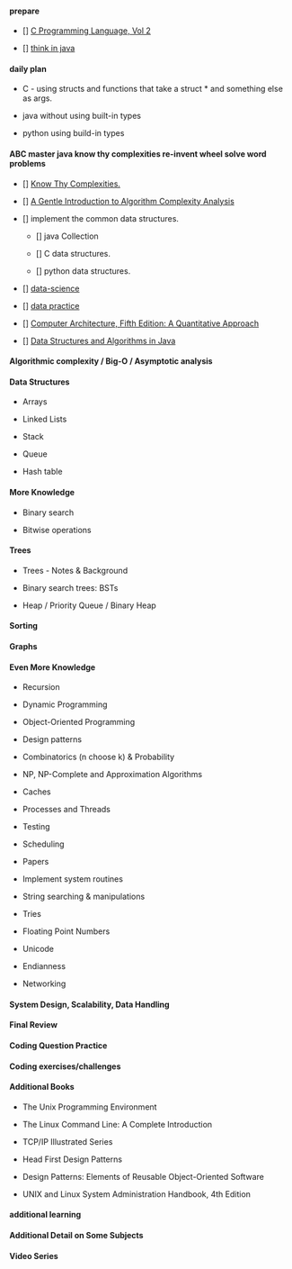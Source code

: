 #### prepare

+ [] [C Programming Language, Vol 2](https://www.amazon.com/Programming-Language-Brian-W-Kernighan/dp/0131103628)

+ [] [think in java](#)





#### daily plan



+ C - using structs and functions that take a struct * and something else as args.

+ java without using built-in types

+ python using build-in types







#### **ABC** **master java** **know thy complexities** **re-invent wheel** **solve word problems** 



+ [] [Know Thy Complexities.](http://bigocheatsheet.com/)

+ [] [A Gentle Introduction to Algorithm Complexity Analysis](http://discrete.gr/complexity/)

+ [] implement the common data structures.

    - [] java Collection

    - [] C data structures.

    - [] python data structures.

+ [] [data-science](https://www.topcoder.com/community/data-science/data-science-tutorials/)

+ [] [data practice](https://community.topcoder.com/tc?module=MatchList)

+ [] [Computer Architecture, Fifth Edition: A Quantitative Approach](https://www.amazon.com/dp/012383872X/)

+ [] [Data Structures and Algorithms in Java](https://www.amazon.com/Data-Structures-Algorithms-Michael-Goodrich/dp/1118771338/)



#### Algorithmic complexity / Big-O / Asymptotic analysis



#### Data Structures



* Arrays



* Linked Lists



* Stack



* Queue



* Hash table



#### More Knowledge



* Binary search

* Bitwise operations



#### Trees



* Trees - Notes & Background

* Binary search trees: BSTs

* Heap / Priority Queue / Binary Heap



#### Sorting



#### Graphs





#### Even More Knowledge



* Recursion

* Dynamic Programming

* Object-Oriented Programming

* Design patterns

* Combinatorics (n choose k) & Probability

* NP, NP-Complete and Approximation Algorithms

* Caches

* Processes and Threads

* Testing

* Scheduling

* Papers

* Implement system routines

* String searching & manipulations

* Tries

* Floating Point Numbers

* Unicode

* Endianness

* Networking



#### System Design, Scalability, Data Handling



#### Final Review



#### Coding Question Practice



#### Coding exercises/challenges



#### Additional Books



* The Unix Programming Environment

* The Linux Command Line: A Complete Introduction

* TCP/IP Illustrated Series

* Head First Design Patterns

* Design Patterns: Elements of Reusable Object-Oriente​d Software

* UNIX and Linux System Administration Handbook, 4th Edition

#### additional learning

#### Additional Detail on Some Subjects

#### Video Series